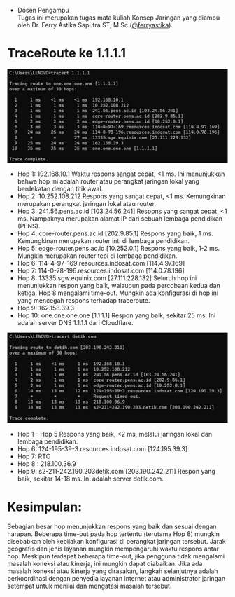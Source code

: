 * Dosen Pengampu  
Tugas ini merupakan tugas mata kuliah Konsep Jaringan yang diampu oleh Dr. Ferry Astika Saputra ST, M.Sc ([@ferryastika](https://github.com/ferryastika)).
# TraceRoute ke 1.1.1.1

![tracert 1.1.1.1](1.png)

* Hop 1: 192.168.10.1
Waktu respons sangat cepat, <1 ms. Ini menunjukkan bahwa hop ini adalah router atau perangkat jaringan lokal yang berdekatan dengan titik awal.
* Hop 2: 10.252.108.212
Respons yang sangat cepat, <1 ms. Kemungkinan merupakan perangkat jaringan lokal atau router.
* Hop 3: 241.56.pens.ac.id [103.24.56.241]
Respons yang sangat cepat, <1 ms. Nampaknya merupakan alamat IP dari sebuah lembaga pendidikan (PENS).
* Hop 4: core-router.pens.ac.id [202.9.85.1]
Respons yang baik, 1 ms. Kemungkinan merupakan router inti di lembaga pendidikan.
* Hop 5: edge-router.pens.ac.id [10.252.0.1]
Respons yang baik, 1-2 ms. Mungkin merupakan router tepi di lembaga pendidikan.
* Hop 6: 114-4-97-169.resources.indosat.com [114.4.97.169]
* Hop 7: 114-0-78-196.resources.indosat.com [114.0.78.196]
* Hop 8: 13335.sgw.equinix.com [27.111.228.132]
Seluruh hop ini menunjukkan respon yang baik, walaupun pada percobaan kedua dan ketiga, Hop 8 mengalami time-out. Mungkin ada konfigurasi di hop ini yang mencegah respons terhadap traceroute.
* Hop 9: 162.158.39.3
* Hop 10: one.one.one.one [1.1.1.1]
Respon yang baik, sekitar 25 ms. Ini adalah server DNS 1.1.1.1 dari Cloudflare.

![tracert detik.com](2.png)

* Hop 1 - Hop 5
Respons yang baik, <2 ms, melalui jaringan lokal dan lembaga pendidikan.
* Hop 6: 124-195-39-3.resources.indosat.com [124.195.39.3]
* Hop 7: RTO
* Hop 8 : 218.100.36.9
* Hop 9: s2-211-242.190.203detik.com [203.190.242.211]
Respon yang baik, sekitar 14-18 ms. Ini adalah server detik.com.
# Kesimpulan:
Sebagian besar hop menunjukkan respons yang baik dan sesuai dengan harapan.
Beberapa time-out pada hop tertentu (terutama Hop 8) mungkin disebabkan oleh kebijakan konfigurasi di perangkat jaringan tersebut.
Jarak geografis dan jenis layanan mungkin mempengaruhi waktu respons antar hop.
Meskipun terdapat beberapa time-out, jika pengguna tidak mengalami masalah koneksi atau kinerja, ini mungkin dapat diabaikan.
Jika ada masalah koneksi atau kinerja yang dirasakan, langkah selanjutnya adalah berkoordinasi dengan penyedia layanan internet atau administrator jaringan setempat untuk menilai dan mengatasi masalah tersebut.
